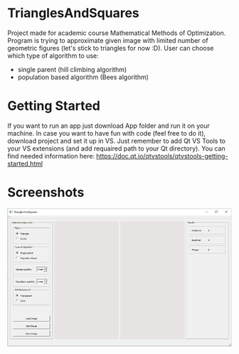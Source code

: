 # TrianglesAndSquares
Project made for academic course Mathematical Methods of Optimization. Program is trying to approximate given image with limited number of geometric figures (let's stick to triangles for now :D). User can choose which type of algorithm to use:
- single parent (hill climbing algorithm)
- population based algorithm (Bees algorithm)

# Getting Started
If you want to run an app just download App folder and run it on your machine.
In case you want to have fun with code (feel free to do it), download project and set it up in VS. Just remember to add Qt VS Tools to your VS extensions (and add requaired path to your Qt directory). You can find needed information here: https://doc.qt.io/qtvstools/qtvstools-getting-started.html

# Screenshots
![](screenshots/interfejs.PNG)
